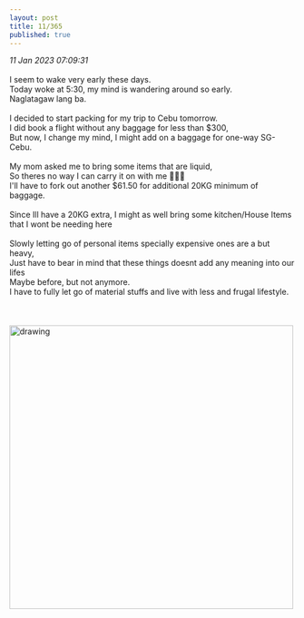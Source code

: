 ```yaml
---
layout: post
title: 11/365
published: true
---
```

_11 Jan 2023 07:09:31_
<br>
<br>
I seem to wake very early these days.
<br>
Today woke at 5:30, my mind is wandering around so early.
<br>
Naglatagaw lang ba.
<br>
<br>
I decided to start packing for my trip to Cebu tomorrow.
<br>
I did book a flight without any baggage for less than $300,
<br>
But now, I change my mind, I might add on a baggage for one-way SG-Cebu.
<br>
<br>
My mom asked me to bring some items that are liquid,
<br>
So theres no way I can carry it on with me 🤦🏻‍♀️
<br>
I'll have to fork out another $61.50 for additional 20KG minimum of baggage.
<br>
<br>
Since Ill have a 20KG extra, I might as well bring some kitchen/House Items that I wont be needing here
<br>
<br>
Slowly letting go of personal items specially expensive ones are a but heavy,
<br>
Just have to bear in mind that these things doesnt add any meaning into our lifes
<br>
Maybe before, but not anymore.
<br>
I have to fully let go of material stuffs and live with less and frugal lifestyle.
<br>
<br>
<br>
<br>
<img src="https://drive.google.com/uc?export=view&id=1d5duEIBXpM6PBLD_9mw2UY6JczHNq_qZ" alt="drawing" width="500"/>


